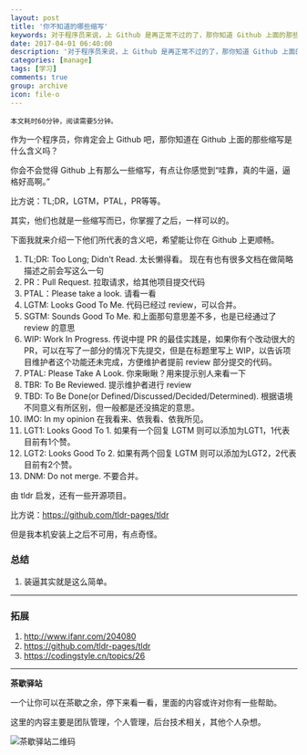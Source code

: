 ```yaml
---
layout: post
title: '你不知道的哪些缩写'
keywords: 对于程序员来说，上 Github 是再正常不过的了，那你知道 Github 上面的那些缩写是什么含义吗？
date: 2017-04-01 06:40:00
description: '对于程序员来说，上 Github 是再正常不过的了，那你知道 Github 上面的那些缩写是什么含义吗？'
categories: [manage]
tags: [学习]
comments: true
group: archive
icon: file-o
---
```


	本文耗时60分钟，阅读需要5分钟。

<!--more-->

作为一个程序员，你肯定会上 Github 吧，那你知道在 Github 上面的那些缩写是什么含义吗？

你会不会觉得 Github 上有那么一些缩写，有点让你感觉到“哇靠，真的牛逼，逼格好高啊。”

比方说：TL;DR，LGTM，PTAL，PR等等。

其实，他们也就是一些缩写而已，你掌握了之后，一样可以的。

下面我就来介绍一下他们所代表的含义吧，希望能让你在 Github 上更顺畅。

1. TL;DR: Too Long; Didn't Read. 太长懒得看。
现在有也有很多文档在做简略描述之前会写这么一句
2. PR：Pull Request. 拉取请求，给其他项目提交代码
3. PTAL：Please take a look. 请看一看
4. LGTM: Looks Good To Me. 代码已经过 review，可以合并。
5. SGTM: Sounds Good To Me. 和上面那句意思差不多，也是已经通过了 review 的意思
6. WIP: Work In Progress. 传说中提 PR 的最佳实践是，如果你有个改动很大的 PR，可以在写了一部分的情况下先提交，但是在标题里写上 WIP，以告诉项目维护者这个功能还未完成，方便维护者提前 review 部分提交的代码。
7. PTAL: Please Take A Look. 你来瞅瞅？用来提示别人来看一下
8. TBR: To Be Reviewed. 提示维护者进行 review
9. TBD: To Be Done(or Defined/Discussed/Decided/Determined). 根据语境不同意义有所区别，但一般都是还没搞定的意思。
10. IMO: In my opinion 在我看来、依我看、依我所见。
11. LGT1: Looks Good To 1. 如果有一个回复 LGTM 则可以添加为LGT1，1代表目前有1个赞。
12. LGT2: Looks Good To 2. 如果有两个回复 LGTM 则可以添加为LGT2，2代表目前有2个赞。
13. DNM: Do not merge. 不要合并。

由 tldr 启发，还有一些开源项目。

比方说：https://github.com/tldr-pages/tldr

但是我本机安装上之后不可用，有点奇怪。

### 总结 ###

1. 装逼其实就是这么简单。

----

### 拓展 ###

1. http://www.ifanr.com/204080
2. https://github.com/tldr-pages/tldr
3. https://codingstyle.cn/topics/26

----

**茶歇驿站**

一个让你可以在茶歇之余，停下来看一看，里面的内容或许对你有一些帮助。

这里的内容主要是团队管理，个人管理，后台技术相关，其他个人杂想。

![茶歇驿站二维码](http://ww4.sinaimg.cn/large/824dcde4gw1f358o5j022j20by0bywf8.jpg)

